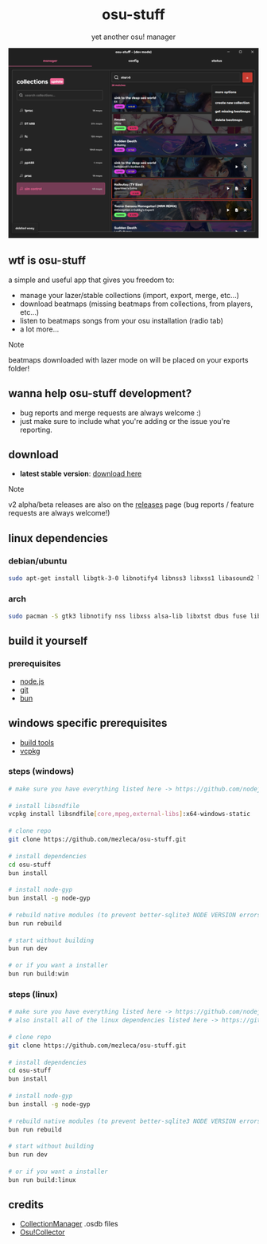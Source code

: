 <div align="center">
    <h1 align="center" style="border: none; margin-bottom: none;">osu-stuff</h1>
    <p align="center">yet another osu! manager</p>
</div>

<p align="center">
  <img src="https://github.com/mezleca/osu-stuff/blob/main/resources/preview.png">
</p>

## wtf is osu-stuff

a simple and useful app that gives you freedom to:

- manage your lazer/stable collections (import, export, merge, etc...)
- download beatmaps (missing beatmaps from collections, from players, etc...)
- listen to beatmaps songs from your osu installation (radio tab)
- a lot more...

> [!NOTE]  
> beatmaps downloaded with lazer mode on will be placed on your exports folder!

## wanna help osu-stuff development?

- bug reports and merge requests are always welcome :)
- just make sure to include what you're adding or the issue you're reporting.

## download

- **latest stable version**: [download here](https://github.com/mezleca/osu-stuff/releases/latest)

> [!NOTE]  
> v2 alpha/beta releases are also on the [releases](https://github.com/mezleca/osu-stuff/releases/) page
> (bug reports / feature requests are always welcome!)

## linux dependencies

### debian/ubuntu

```bash
sudo apt-get install libgtk-3-0 libnotify4 libnss3 libxss1 libasound2 libxtst6 libdbus-1-3 libuuid1 libfuse2 libsdnfile libsndfile1-dev
```

### arch

```bash
sudo pacman -S gtk3 libnotify nss libxss alsa-lib libxtst dbus fuse libsndfile
```

## build it yourself

### prerequisites

- [node.js](https://nodejs.org/)
- [git](https://git-scm.com/downloads)
- [bun](https://bun.sh)

## windows specific prerequisites

- [build tools](https://github.com/nodejs/node-gyp?tab=readme-ov-file#on-windows)
- [vcpkg](https://vcpkg.io/en/)

### steps (windows)

```bash
# make sure you have everything listed here -> https://github.com/nodejs/node-gyp?tab=readme-ov-file#on-windows

# install libsndfile
vcpkg install libsndfile[core,mpeg,external-libs]:x64-windows-static

# clone repo
git clone https://github.com/mezleca/osu-stuff.git

# install dependencies
cd osu-stuff
bun install

# install node-gyp
bun install -g node-gyp

# rebuild native modules (to prevent better-sqlite3 NODE VERSION errors)
bun run rebuild

# start without building
bun run dev

# or if you want a installer
bun run build:win
```

### steps (linux)

```bash
# make sure you have everything listed here -> https://github.com/nodejs/node-gyp?tab=readme-ov-file#on-unix
# also install all of the linux dependencies listed here -> https://github.com/mezleca/osu-stuff?tab=readme-ov-file#linux-dependencies

# clone repo
git clone https://github.com/mezleca/osu-stuff.git

# install dependencies
cd osu-stuff
bun install

# install node-gyp
bun install -g node-gyp

# rebuild native modules (to prevent better-sqlite3 NODE VERSION errors)
bun run rebuild

# start without building
bun run dev

# or if you want a installer
bun run build:linux
```

## credits

- [CollectionManager](https://github.com/Piotrekol/CollectionManager) .osdb files
- [Osu!Collector](https://osucollector.com)
